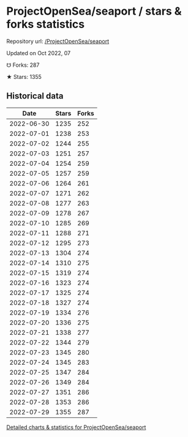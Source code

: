 # ProjectOpenSea/seaport / stars & forks statistics

Repository url: [/ProjectOpenSea/seaport](https://github.com/ProjectOpenSea/seaport)

Updated on Oct 2022, 07

☋ Forks: 287

★ Stars: 1355

## Historical data
| Date | Stars | Forks |
|------|-------|-------|
| 2022-06-30 | 1235 | 252 | 
| 2022-07-01 | 1238 | 253 | 
| 2022-07-02 | 1244 | 255 | 
| 2022-07-03 | 1251 | 257 | 
| 2022-07-04 | 1254 | 259 | 
| 2022-07-05 | 1257 | 259 | 
| 2022-07-06 | 1264 | 261 | 
| 2022-07-07 | 1271 | 262 | 
| 2022-07-08 | 1277 | 263 | 
| 2022-07-09 | 1278 | 267 | 
| 2022-07-10 | 1285 | 269 | 
| 2022-07-11 | 1288 | 271 | 
| 2022-07-12 | 1295 | 273 | 
| 2022-07-13 | 1304 | 274 | 
| 2022-07-14 | 1310 | 275 | 
| 2022-07-15 | 1319 | 274 | 
| 2022-07-16 | 1323 | 274 | 
| 2022-07-17 | 1325 | 274 | 
| 2022-07-18 | 1327 | 274 | 
| 2022-07-19 | 1334 | 276 | 
| 2022-07-20 | 1336 | 275 | 
| 2022-07-21 | 1338 | 277 | 
| 2022-07-22 | 1344 | 279 | 
| 2022-07-23 | 1345 | 280 | 
| 2022-07-24 | 1345 | 283 | 
| 2022-07-25 | 1347 | 284 | 
| 2022-07-26 | 1349 | 284 | 
| 2022-07-27 | 1351 | 286 | 
| 2022-07-28 | 1353 | 286 | 
| 2022-07-29 | 1355 | 287 | 


[Detailed charts & statistics for ProjectOpenSea/seaport](https://reviewgithub.com/rep/ProjectOpenSea/seaport)
